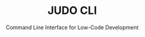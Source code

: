 ---
title: "JUDO CLI"
subtitle: "Command Line Interface for Low-Code Development"
show_install_tabs: true
sections:
  - id: features
    title: "Core Features"
    subtitle: "Everything you need for low-code development"
    blocks:
      - heading: "Interactive Session Mode"
        text: "Command history, auto-completion, and persistent state for seamless development workflow."
      - heading: "Multi-Runtime Support"
        text: "Choose between Karaf and Docker Compose environments based on your needs."
      - heading: "Database Management"
        text: "Built-in PostgreSQL operations including dump, import, and schema migrations."
      - heading: "Cross-platform Support"
        text: "Works on macOS, Linux, and Windows with consistent functionality."
  - id: commands
    title: "Command Categories"
    subtitle: "Organized toolset for every development phase"
    blocks:
      - heading: "System Commands"
        text: "Health checks with 'judo doctor', project initialization with 'judo init', and interactive sessions."
      - heading: "Build & Run"
        text: "Build projects, start applications, and use 'judo reckless' for fast development cycles."
      - heading: "Application Lifecycle"
        text: "Start, stop, check status, and view logs for your applications and services."
      - heading: "Database Operations"
        text: "Backup with 'judo dump', restore with 'judo import', and manage schema upgrades."
  - id: runtime-modes
    title: "Runtime Environments"
    subtitle: "Flexible deployment options"
    blocks:
      - heading: "Karaf Runtime"
        text: "Local development with Apache Karaf application server plus Docker services for database and authentication."
      - heading: "Compose Runtime"
        text: "Full Docker Compose environment with all services containerized for consistent deployment."
  - id: interactive-session
    title: "Interactive Session"
    subtitle: "Enhanced development workflow"
    blocks:
      - heading: "Command History"
        text: "Persistent command history across sessions with search and navigation"
      - heading: "Tab Completion"
        text: "Auto-completion for commands and flags with intelligent suggestions"
      - heading: "Real-time Status"
        text: "Live service status indicators showing system health"
      - heading: "Context Awareness"
        text: "Smart suggestions based on current project state and workflow"
  - id: configuration
    title: "Configuration"
    subtitle: "Profile-based configuration system"
    blocks:
      - heading: "Default Profile"
        text: "Use judo.properties for default application and database settings"
      - heading: "Environment Profiles"
        text: "Create environment-specific files like compose-dev.properties for different setups"
      - heading: "Version Constraints"
        text: "Define minimum versions in judo-version.properties for compatibility"
---